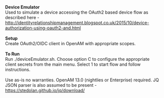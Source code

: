 <b>Device Emulator</b>
<br/>
Used to simulate a device accessing the OAuth2 based device flow as described here - http://identityrelationshipmanagement.blogspot.co.uk/2015/10/device-authorization-using-oauth2-and.html
<br/>
<br/>
<b>Setup</b>
<br/>
Create OAuth2/OIDC client in OpenAM with appropriate scopes.
<br/>
<br/>
<b>To Run</b>
<br/>
Run ./deviceEmulator.sh.  Choose option C to configure the appropriate client secrets from the main menu.  Select 1 to start flow and follow instructions.
<br/>
<br/>
Use as-is no warranties.  OpenAM 13.0 (nightlies or Enterprise) required.  JQ JSON parser is also assumed to be present - https://stedolan.github.io/jq/download/
